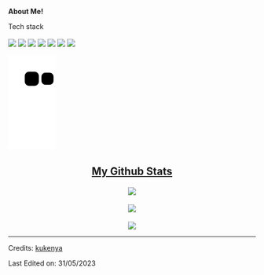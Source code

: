 
**About Me!**

<bd>Tech stack</bd>
<br>
<br>
<img width="30px" src="https://cdn.jsdelivr.net/gh/devicons/devicon/icons/csharp/csharp-plain.svg" /> 
<img width="30px" src="https://cdn.jsdelivr.net/gh/devicons/devicon/icons/java/java-plain.svg" /> 
<img width="30px" src="https://cdn.jsdelivr.net/gh/devicons/devicon/icons/html5/html5-original.svg" /> 
<img width="30px" src="https://cdn.jsdelivr.net/gh/devicons/devicon/icons/tensorflow/tensorflow-original.svg" />
<img width="30px" src="https://cdn.jsdelivr.net/gh/devicons/devicon/icons/vscode/vscode-original.svg" />
<img width="30px" src="https://cdn.jsdelivr.net/gh/devicons/devicon/icons/visualstudio/visualstudio-plain.svg" />
<img width="30px" src="https://cdn.jsdelivr.net/gh/devicons/devicon/icons/unity/unity-original.svg" />

![snake gif](https://github.com/kukenya/kukenya/blob/output/github-contribution-grid-snake.svg)

<h2 align="center"><u>My Github Stats</u></h2>
<p align="center">
<img align="center" src="https://github-readme-stats.vercel.app/api/top-langs/?username=kukenya&layout=compact&theme=github_dark&langs_count=10&exclude_repo=kasweb">
<br>
<br>
<img align="center" src="https://github-readme-stats.vercel.app/api?username=kukenya&count_private=true&show_icons=trueline_height=21&theme=github_dark">	
<br>
<br>
<img align="center" src="https://github-readme-streak-stats.herokuapp.com/?user=kukenya&theme=holi-theme">
</p>



-----
Credits: [kukenya](https://github.com/kukenya)

Last Edited on: 31/05/2023
